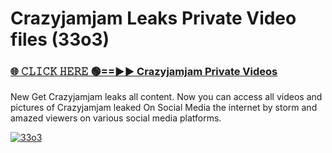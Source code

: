 # Crazyjamjam Leaks Private Video files (33o3)

<h3><a href="https://mediafirerr.pages.dev?q=Crazyjamjam&ref=R42" rel="nofollow">🌐 𝙲𝙻𝙸𝙲𝙺 𝙷𝙴𝚁𝙴 🟢==►► Crazyjamjam Private Videos</a></h3>

New Get Crazyjamjam leaks all content. Now you can access all videos and pictures of Crazyjamjam leaked On Social Media the internet by storm and amazed viewers on various social media platforms.

[![33o3](https://github.com/user-attachments/assets/26341bd8-4b91-4a20-822e-3fd5d525dd40)](https://mediafirerr.pages.dev?q=Crazyjamjam&ref=R42)

